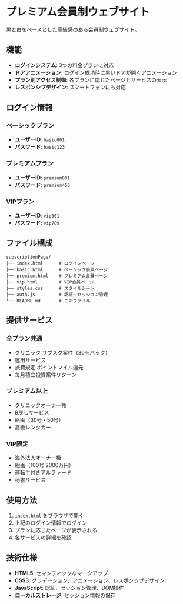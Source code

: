 # プレミアム会員制ウェブサイト

黒と白をベースとした高級感のある会員制ウェブサイト。

## 機能

- **ログインシステム**: 3つの料金プランに対応
- **ドアアニメーション**: ログイン成功時に黒いドアが開くアニメーション
- **プラン別アクセス制御**: 各プランに応じたページとサービスの表示
- **レスポンシブデザイン**: スマートフォンにも対応

## ログイン情報

### ベーシックプラン
- **ユーザーID**: `basic001`
- **パスワード**: `basic123`

### プレミアムプラン
- **ユーザーID**: `premium001`
- **パスワード**: `premium456`

### VIPプラン
- **ユーザーID**: `vip001`
- **パスワード**: `vip789`

## ファイル構成

```
subscriptionPage/
├── index.html      # ログインページ
├── basic.html      # ベーシック会員ページ
├── premium.html    # プレミアム会員ページ
├── vip.html        # VIP会員ページ
├── styles.css      # スタイルシート
├── auth.js         # 認証・セッション管理
└── README.md       # このファイル
```

## 提供サービス

### 全プラン共通
- クリニック サブスク案件（30％バック）
- 運用サービス
- 旅費規定 ポイントマイル還元
- 毎月積立投資案件リターン

### プレミアム以上
- クリニックオーナー権
- B戻しサービス
- 絵画（30号・50号）
- 高級レンタカー

### VIP限定
- 海外法人オーナー権
- 絵画（100号 2000万円）
- 運転手付きアルファード
- 秘書サービス

## 使用方法

1. `index.html` をブラウザで開く
2. 上記のログイン情報でログイン
3. プランに応じたページが表示される
4. 各サービスの詳細を確認

## 技術仕様

- **HTML5**: セマンティックなマークアップ
- **CSS3**: グラデーション、アニメーション、レスポンシブデザイン
- **JavaScript**: 認証、セッション管理、DOM操作
- **ローカルストレージ**: セッション情報の保存